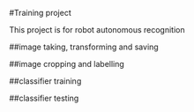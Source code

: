 #Training project

This project is for robot autonomous recognition

##image taking, transforming and saving

##image cropping and labelling

##classifier training

##classifier testing


